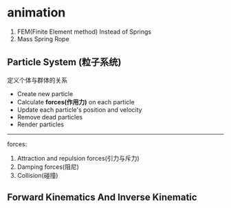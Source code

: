 # animation

1. FEM(Finite Element method) Instead of Springs
2. Mass Spring Rope

## Particle System (粒子系统)

定义个体与群体的关系

- Create new particle
- Calculate **forces(作用力)** on each particle
- Update each particle's position and velocity
- Remove dead particles
- Render particles

---

forces:

1. Attraction and repulsion forces(引力与斥力)
2. Damping forces(阻尼)
3. Collision(碰撞)

## Forward Kinematics And Inverse Kinematic
